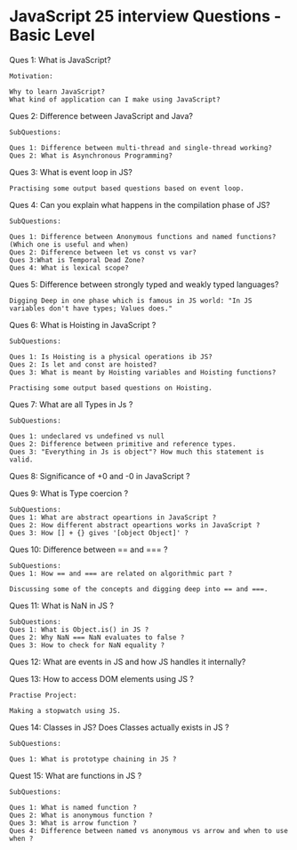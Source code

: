 # JavaScript 25 interview Questions - Basic Level

Ques 1: What is JavaScript?

    Motivation:

    Why to learn JavaScript?
    What kind of application can I make using JavaScript?

Ques 2: Difference between JavaScript and Java?

    SubQuestions:

    Ques 1: Difference between multi-thread and single-thread working?
    Ques 2: What is Asynchronous Programming?

Ques 3: What is event loop in JS?

    Practising some output based questions based on event loop.

Ques 4: Can you explain what happens in the compilation phase of JS?

    SubQuestions:

    Ques 1: Difference between Anonymous functions and named functions? (Which one is useful and when)
    Ques 2: Difference between let vs const vs var?
    Ques 3:What is Temporal Dead Zone?
    Ques 4: What is lexical scope?

Ques 5: Difference between strongly typed and weakly typed languages?

    Digging Deep in one phase which is famous in JS world: "In JS variables don't have types; Values does."

Ques 6: What is Hoisting in JavaScript ?

    SubQuestions:

    Ques 1: Is Hoisting is a physical operations ib JS?
    Ques 2: Is let and const are hoisted?
    Ques 3: What is meant by Hoisting variables and Hoisting functions?

    Practising some output based questions on Hoisting.

Ques 7: What are all Types in Js ?

    SubQuestions:

    Ques 1: undeclared vs undefined vs null
    Ques 2: Difference between primitive and reference types.
    Ques 3: "Everything in Js is object"? How much this statement is valid.

Ques 8: Significance of +0 and -0 in JavaScript ?

Ques 9: What is Type coercion ?

    SubQuestions:
    Ques 1: What are abstract opeartions in JavaScript ?
    Ques 2: How different abstract opeartions works in JavaScript ?
    Ques 3: How [] + {} gives '[object Object]' ?

Ques 10: Difference between == and === ?

    SubQuestions:
    Ques 1: How == and === are related on algorithmic part ?

    Discussing some of the concepts and digging deep into == and ===.

Ques 11: What is NaN in JS ?

    SubQuestions:
    Ques 1: What is Object.is() in JS ?
    Ques 2: Why NaN === NaN evaluates to false ?
    Ques 3: How to check for NaN equality ?

Ques 12: What are events in JS and how JS handles it internally?

Ques 13: How to access DOM elements using JS ?

    Practise Project:

    Making a stopwatch using JS.

Ques 14: Classes in JS? Does Classes actually exists in JS ?

    SubQuestions:

    Ques 1: What is prototype chaining in JS ?

Quest 15: What are functions in JS ?

    SubQuestions:

    Ques 1: What is named function ?
    Ques 2: What is anonymous function ?
    Ques 3: What is arrow function ?
    Ques 4: Difference between named vs anonymous vs arrow and when to use when ?
